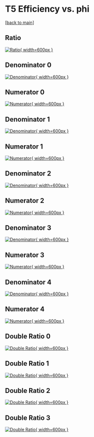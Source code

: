 # T5 Efficiency vs. phi

[[back to main](./)]



## Ratio

[![Ratio](../mtv/var/T5_base_321_1_eff_phi.png){ width=600px }](../mtv/var/T5_base_321_1_eff_phi.pdf)

## Denominator 0

[![Denominator](../mtv/den/T5_base_321_1_eff_phi_den0.png){ width=600px }](../mtv/den/T5_base_321_1_eff_phi_den0.pdf)

## Numerator 0

[![Numerator](../mtv/num/T5_base_321_1_eff_phi_num0.png){ width=600px }](../mtv/num/T5_base_321_1_eff_phi_num0.pdf)

## Denominator 1

[![Denominator](../mtv/den/T5_base_321_1_eff_phi_den1.png){ width=600px }](../mtv/den/T5_base_321_1_eff_phi_den1.pdf)

## Numerator 1

[![Numerator](../mtv/num/T5_base_321_1_eff_phi_num1.png){ width=600px }](../mtv/num/T5_base_321_1_eff_phi_num1.pdf)

## Denominator 2

[![Denominator](../mtv/den/T5_base_321_1_eff_phi_den2.png){ width=600px }](../mtv/den/T5_base_321_1_eff_phi_den2.pdf)

## Numerator 2

[![Numerator](../mtv/num/T5_base_321_1_eff_phi_num2.png){ width=600px }](../mtv/num/T5_base_321_1_eff_phi_num2.pdf)

## Denominator 3

[![Denominator](../mtv/den/T5_base_321_1_eff_phi_den3.png){ width=600px }](../mtv/den/T5_base_321_1_eff_phi_den3.pdf)

## Numerator 3

[![Numerator](../mtv/num/T5_base_321_1_eff_phi_num3.png){ width=600px }](../mtv/num/T5_base_321_1_eff_phi_num3.pdf)

## Denominator 4

[![Denominator](../mtv/den/T5_base_321_1_eff_phi_den4.png){ width=600px }](../mtv/den/T5_base_321_1_eff_phi_den4.pdf)

## Numerator 4

[![Numerator](../mtv/num/T5_base_321_1_eff_phi_num4.png){ width=600px }](../mtv/num/T5_base_321_1_eff_phi_num4.pdf)

## Double Ratio 0

[![Double Ratio](../mtv/ratio/T5_base_321_1_eff_phi_ratio0.png){ width=600px }](../mtv/ratio/T5_base_321_1_eff_phi_ratio0.pdf)

## Double Ratio 1

[![Double Ratio](../mtv/ratio/T5_base_321_1_eff_phi_ratio1.png){ width=600px }](../mtv/ratio/T5_base_321_1_eff_phi_ratio1.pdf)

## Double Ratio 2

[![Double Ratio](../mtv/ratio/T5_base_321_1_eff_phi_ratio2.png){ width=600px }](../mtv/ratio/T5_base_321_1_eff_phi_ratio2.pdf)

## Double Ratio 3

[![Double Ratio](../mtv/ratio/T5_base_321_1_eff_phi_ratio3.png){ width=600px }](../mtv/ratio/T5_base_321_1_eff_phi_ratio3.pdf)


